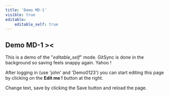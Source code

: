 ```yaml
---
title: 'Demo MD-1'
visible: true
editable:
    editable_self: true
---
```


## Demo MD-1 &gt;&lt;

This is a demo of the "<i>editable_self</i>" mode. GitSync is done in the background so saving feels snappy again. Yahoo !

After logging in (use 'john' and 'Demo0123') you can start editing this page by clicking on the <b>Edit me !</b> button at the right.

Change text, save by clicking the Save button and reload the page.